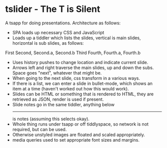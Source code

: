 
# tslider - The T is Silent

A tsapp for doing presentations. Architecture as follows:

* SPA loads up necessary CSS and JavaScript
* Loads up a tiddler which lists the slides, vertical is main slides,
  horizontal is sub slides, as follows:

First
Second, Second.a, Second.b
Third
Fourth, Fourth.a, Fourth.b

* Uses history pushes to change location and indicate current slide.
* Arrows left and right traverse the main slides, up and down the
  subs. Space goes "next", whatever that might be.
* When going to the next slide, css transform in a various ways.
* If there is a list, we can enter a slide in bullet-mode, which shows
  an item at a time (haven't worked out how this would work).
* Slides can be HTML or something that is rendered to HTML, they are
  retrieved as JSON, render is used if present.
* Slide notes go in the same tiddler, anything below <hr> is notes
  (assuming this selects okay).
* Whole thing runs under tsapp or off tiddlyspace, so network is not
  required, but can be used.
* Otherwise unstyled images are floated and scaled appropriately.
* media queries used to set appropriate font sizes and margins.
  
